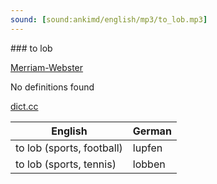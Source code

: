```yaml
---
sound: [sound:ankimd/english/mp3/to_lob.mp3]
---
```


\### to lob

[Merriam-Webster](https://www.merriam-webster.com/dictionary/to+lob)

No definitions found

[dict.cc](https://www.dict.cc/to+lob)

| English        | German       |
| -------------- | ------------ |
| to lob (sports, football) | lupfen |
| to lob (sports, tennis) | lobben |
